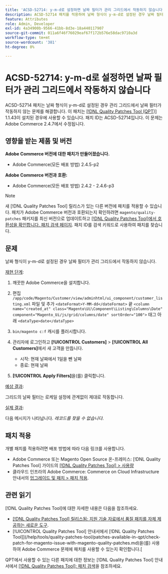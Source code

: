 ```yaml
---
title: 'ACSD-52714: y-m-d로 설정하면 날짜 필터가 관리 그리드에서 작동하지 않습니다'
description: ACSD-52714 패치를 적용하여 날짜 형식이 y-m-d로 설정된 경우 날짜 필터가 관리 그리드에서 작동하지 않는 Adobe Commerce 문제를 해결합니다.
feature: Attributes
role: Admin, Developer
exl-id: 4a34900b-9566-41bb-8d3e-18a440117907
source-git-commit: 011a6f46f76029eaf67f172b576e58dac9710a3d
workflow-type: tm+mt
source-wordcount: '381'
ht-degree: 0%

---
```


# ACSD-52714: y-m-d로 설정하면 날짜 필터가 관리 그리드에서 작동하지 않습니다

ACSD-52714 패치는 날짜 형식이 y-m-d로 설정된 경우 관리 그리드에서 날짜 필터가 작동하지 않는 문제를 해결합니다. 이 패치는 [[!DNL Quality Patches Tool (QPT)]](https://experienceleague.adobe.com/en/docs/commerce-operations/tools/quality-patches-tool/quality-patches-tool-to-self-serve-quality-patches) 1.1.43이 설치된 경우에 사용할 수 있습니다. 패치 ID는 ACSD-52714입니다. 이 문제는 Adobe Commerce 2.4.7에서 수정됩니다.

## 영향을 받는 제품 및 버전

**Adobe Commerce 버전에 대한 패치가 만들어졌습니다.**

* Adobe Commerce(모든 배포 방법) 2.4.5-p2

**Adobe Commerce 버전과 호환:**

* Adobe Commerce(모든 배포 방법) 2.4.2 - 2.4.6-p3

>[!NOTE]
>
>새 [!DNL Quality Patches Tool] 릴리스가 있는 다른 버전에 패치를 적용할 수 있습니다. 패치가 Adobe Commerce 버전과 호환되는지 확인하려면 `magento/quality-patches` 패키지를 최신 버전으로 업데이트하고 [[!DNL Quality Patches Tool]에서 호환성을 확인합니다. 패치 검색 페이지](https://experienceleague.adobe.com/tools/commerce-quality-patches/index.html). 패치 ID를 검색 키워드로 사용하여 패치를 찾습니다.

## 문제

날짜 형식이 y-m-d로 설정된 경우 날짜 필터가 관리 그리드에서 작동하지 않습니다.

<u>재현 단계</u>:

1. 깨끗한 Adobe Commerce을 설치합니다.
1. 편집
   `/app/code/Magento/Customer/view/adminhtml/ui_component/customer_listing.xml`
파일 및 추가
   `<dateFormat>Y-MM-dd</dateFormat>`
끝
   `<column name="created_at" class="Magento\Ui\Component\Listing\Columns\Date" component="Magento_Ui/js/grid/columns/date" sortOrder="100">`
태그 아래
   `<dataType>date</dataType>`

1. `bin/magento c:f` 캐시를 플러시합니다.
1. 관리자에 로그인하고 **[!UICONTROL Customers]** > **[!UICONTROL All Customers]**&#x200B;에서 새 고객을 만듭니다.

   * 시작: 현재 날짜에서 1일을 뺀 날짜
   * 종료: 현재 날짜

1. **[!UICONTROL Apply Filters]**&#x200B;을(를) 클릭합니다.

<u>예상 결과</u>:

그리드의 날짜 필터는 로케일 설정에 관계없이 제대로 작동합니다.

<u>실제 결과</u>:

다음 메시지가 나타납니다. *레코드를 찾을 수 없습니다*.

## 패치 적용

개별 패치를 적용하려면 배포 방법에 따라 다음 링크를 사용합니다.

* Adobe Commerce 또는 Magento Open Source 온-프레미스: [!DNL Quality Patches Tool] 가이드의 [[!DNL Quality Patches Tool] > 사용량](/help/tools/quality-patches-tool/usage.md)
* 클라우드 인프라의 Adobe Commerce: Commerce on Cloud Infrastructure 안내서의 [업그레이드 및 패치 > 패치 적용](https://experienceleague.adobe.com/docs/commerce-cloud-service/user-guide/develop/upgrade/apply-patches.html).

## 관련 읽기

[!DNL Quality Patches Tool]에 대한 자세한 내용은 다음을 참조하세요.

* [[!DNL Quality Patches Tool] 릴리스됨: 지원 기술 자료에서 품질 패치를 자체 제공하는 새로운 도구](https://experienceleague.adobe.com/en/docs/commerce-operations/tools/quality-patches-tool/quality-patches-tool-to-self-serve-quality-patches).
* [!UICONTROL Quality Patches Tool] 안내서에서  [!DNL Quality Patches Tool]](/help/tools/quality-patches-tool/patches-available-in-qpt/check-patch-for-magento-issue-with-magento-quality-patches.md)을(를) 사용하여 Adobe Commerce 문제에 패치를 사용할 수 있는지 확인합니다.[


QPT에서 사용할 수 있는 다른 패치에 대한 정보는 [!DNL Quality Patches Tool] 안내서에서 [[!DNL Quality Patches Tool]: 패치 검색](https://experienceleague.adobe.com/tools/commerce-quality-patches/index.html)을 참조하세요.
